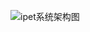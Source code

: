 ![ipet系统架构图](https://github.com/Zwen623/Zwen-note/assets/143213923/c152c5b3-295d-48f8-b704-0cbc2a91262f)
